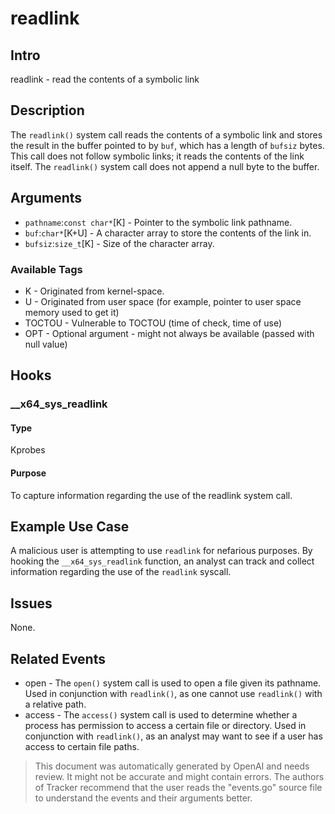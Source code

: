 
# readlink

## Intro
readlink - read the contents of a symbolic link

## Description
The `readlink()` system call reads the contents of a symbolic link and stores the 
result in the buffer pointed to by `buf`, which has a length of `bufsiz` bytes. 
This call does not follow symbolic links; it reads the contents of the link itself. 
The `readlink()` system call does not append a null byte to the buffer. 

## Arguments
* `pathname`:`const char*`[K] - Pointer to the symbolic link pathname.
* `buf`:`char*`[K+U] - A character array to store the contents of the link in.
* `bufsiz`:`size_t`[K] - Size of the character array.

### Available Tags
* K - Originated from kernel-space.
* U - Originated from user space (for example, pointer to user space memory used to get it)
* TOCTOU - Vulnerable to TOCTOU (time of check, time of use)
* OPT - Optional argument - might not always be available (passed with null value)

## Hooks
### __x64_sys_readlink
#### Type
Kprobes
#### Purpose
To capture information regarding the use of the readlink system call.

## Example Use Case
A malicious user is attempting to use `readlink` for nefarious purposes. By 
hooking the `__x64_sys_readlink` function, an analyst can track and collect 
information regarding the use of the `readlink` syscall.

## Issues
None.

## Related Events
* open - The `open()` system call is used to open a file given its pathname. Used 
in conjunction with `readlink()`, as one cannot use `readlink()` with a relative 
path. 
* access - The `access()` system call is used to determine whether a process has 
permission to access a certain file or directory. Used in conjunction with 
`readlink()`, as an analyst may want to see if a user has access to certain file 
paths.

> This document was automatically generated by OpenAI and needs review. It might
> not be accurate and might contain errors. The authors of Tracker recommend that
> the user reads the "events.go" source file to understand the events and their
> arguments better.
